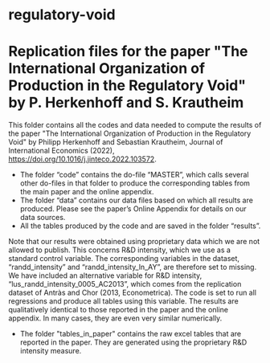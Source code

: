# regulatory-void
Replication files for the paper "The International Organization of Production in the Regulatory Void" by P. Herkenhoff and S. Krautheim
===========

This folder contains all the codes and data needed to compute the results of the paper "The International Organization of Production in the Regulatory Void"
by Philipp Herkenhoff and Sebastian Krautheim, Journal of International Economics (2022), https://doi.org/10.1016/j.jinteco.2022.103572.

* The folder “code” contains the do-file “MASTER”, which calls several other do-files in that folder to produce the corresponding tables from the main paper
and the online appendix. 
* The folder “data” contains our data files based on which all results are produced. Please see the paper’s Online Appendix for details on our data sources.
* All the tables produced by the code and are saved in the folder “results”.

Note that our results were obtained using proprietary data which we are not allowed to publish. This concerns R&D intensity,
which we use as a standard control variable. The corresponding variables in the dataset, “randd_intensity” and “randd_intensity_ln_AY”, are therefore set
to missing. We have included an alternative variable for R&D intensity, “lus_randd_intensity_0005_AC2013”, which comes from the replication dataset of 
Antràs and Chor (2013, Econometrica). The code is set to run all regressions and produce all tables using this variable. The results are qualitatively 
identical to those reported in the paper and the online appendix. In many cases, they are even very similar numerically. 

* The folder "tables_in_paper" contains the raw excel tables that are reported in the paper. They are generated using the proprietary R&D intensity measure. 
